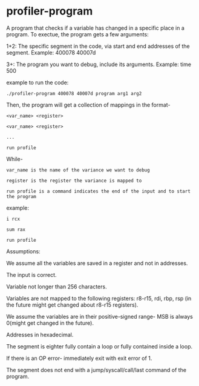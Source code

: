 # profiler-program
A program that checks if a variable has changed in a specific place in a program.
To exectue, the program gets a few arguments:

  1+2: The specific segment in the code, via start and end addresses of the segment. Example: 400078 40007d
  
  3+: The program you want to debug, include its arguments. Example: time 500
  
  example to run the code:
  
    ./profiler-program 400078 40007d program arg1 arg2
  
Then, the program will get a collection of mappings in the format-
 
    <var_name> <register>
 
    <var_name> <register>
 
    ...
 
    run profile
  
  While- 
  
    var_name is the name of the variance we want to debug
  
    register is the register the variance is mapped to
  
    run profile is a command indicates the end of the input and to start the program
  
  example:
  
    i rcx
  
    sum rax
  
    run profile

Assumptions:  

We assume all the variables are saved in a register and not in addresses.

The input is correct.

Variable not longer than 256 characters.

Variables are not mapped to the following registers: r8-r15, rdi, rbp, rsp (in the future might get changed about r8-r15 registers).

We assume the variables are in their positive-signed range- MSB is always 0(might get changed in the future).

Addresses in hexadecimal.

The segment is eighter fully contain a loop or fully contained inside a loop.

If there is an OP error- immediately exit with exit error of 1.

The segment does not end with a jump/syscall/call/last command of the program.

